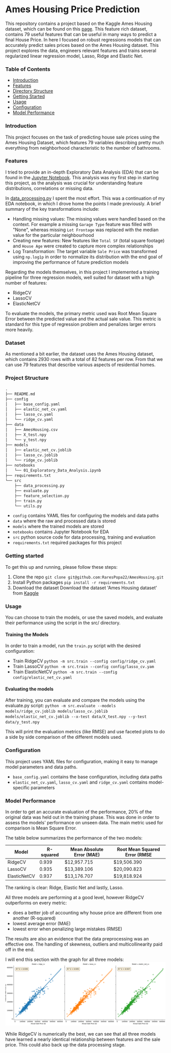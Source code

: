 # Ames Housing Price Prediction

This repository contains a project based on the Kaggle Ames Housing dataset, which can be found on this [page](https://www.kaggle.com/datasets/shashanknecrothapa/ames-housing-dataset).
This feature rich dataset, contains 79 useful features that can be useful in many ways to predict a final House Price.
In here I focused on robust regressions models that can accurately predict sales prices based on the Ames Housing dataset. 
This project explores the data, engineers relevant features and trains several regularized linear regression model, Lasso, 
Ridge and Elastic Net.

### Table of Contents

* [Introduction](#introduction)
* [Features](#features)
* [Directory Structure](#directory-structure)
* [Getting Started](#getting-started)
* [Usage](#usage)
* [Configuration](#configuration)
* [Model Performance](#model-performance)

### Introduction

This project focuses on the task of predicting house sale prices using the Ames Housing Dataset, which features 79 variables
describing pretty much everything from neighborhood characteristic to the number of bathrooms.

### Features

I tried to provide an in-depth Exploratory Data Analysis (EDA) that can be found in the [Jupyter Notebook](./notebooks/01_Exploratory_Data_Analysis.ipynb).
This analysis was my first step in starting this project, as the analysis was crucial for understanding feature distributions,
correlations or missing data.

In [data_processing.py](./src/data_processing.py) I spent the most effort. This was a continuation of my EDA notebook, in which
I drove home the points I made previously. A brief summary of the key transformations include:
* Handling missing values: The missing values were handled based on the context. For example a missing `Garage Type` feature 
  was filled with "None", whereas missing `Lot Frontage` was replaced with the median value for the particular neighbourhood 
* Creating new features: New features like `Total SF` (total square footage) and `House Age` were created to capture more complex relationships
* Log Transformation: The target variable `Sale Price` was transformed using `np.log1p` in order to normalize its distribution
  with the end goal of improving the performance of future prediction models

Regarding the models themselves, in this project I implemented a training pipeline for three regression models, well suited for
dataset with a high number of features:
* RidgeCV
* LassoCV
* ElasticNetCV

To evaluate the models, the primary metric used was Root Mean Square Error between the predicted value and the actual sale value.
This metric is standard for this type of regression problem and penalizes larger errors more heavily.


###  Dataset

As mentioned a bit earlier, the dataset uses the Ames Housing dataset, which contains 2930 rows with a total of 82 features
per row. From that we can use 79 features that describe various aspects of residential homes.

###  Project Structure

```
.
├── README.md
├── config
│   ├── base_config.yaml
│   ├── elastic_net_cv.yaml
│   ├── lasso_cv.yaml
│   └── ridge_cv.yaml
├── data
│   ├── AmesHousing.csv
│   ├── X_test.npy
│   └── y_test.npy
├── models
│   ├── elastic_net_cv.joblib
│   ├── lasso_cv.joblib
│   └── ridge_cv.joblib
├── notebooks
│   └── 01_Exploratory_Data_Analysis.ipynb
├── requirements.txt
└── src
    ├── data_processing.py
    ├── evaluate.py
    ├── feature_selection.py
    ├── train.py
    └── utils.py
```
* `config` contains YAML files for configuring the models and data paths
* `data` where the raw and processed data is stored
* `models` where the trained models are stored
* `notebooks` contains Jupyter Notebook for EDA
* `src` python source code for data processing, training and evaluation
* `requirements.txt` required packages for this project


###  Getting started

To get this up and running, please follow these steps:

1. Clone the repo
    `git clone git@github.com:RaresPopa22/AmesHousing.git`
2. Install Python packages
    `pip install -r requirements.txt`
3. Download the dataset
    Download the dataset 'Ames Housing dataset' from [Kaggle](https://www.kaggle.com/datasets/shashanknecrothapa/ames-housing-dataset#:~:text=Download)

### Usage

You can choose to train the models, or use the saved models, and evaluate their performance using the script in the src/
directory.

#### Training the Models

In order to train a model, run the `train.py` script with the desired configuration:

* Train RidgeCV
    `python -m src.train --config config/ridge_cv.yaml`
* Train LassoCV
    `python -m src.train --config config/lasso_cv.yam`
* Train ElasticNetCV
    `python -m src.train --config config/elastic_net_cv.yaml`

#### Evaluating the models

After training, you can evaluate and compare the models using the evaluate.py script:
`python -m src.evaluate --models models/ridge_cv.joblib models/lasso_cv.joblib models/elastic_net_cv.joblib --x-test data/X_test.npy --y-test data/y_test.npy`

This will print the evaluation metrics (like RMSE) and use faceted plots to do a side by side comparison of the different models used.

### Configuration

This project uses YAML files for configuration, making it easy to manage model parameters and data paths.

* `base_config.yaml` contains the base configuration, including data paths
* `elastic_net_cv.yaml`, `lasso_cv.yaml` and `ridge_cv.yaml` contains model-specific parameters

### Model Performance

In order to get an accurate evaluation of the performance, 20% of the original data was held out in the training phase.
This was done in order to assess the models' performance on unseen data. The main metric used for comparison is Mean Square Error.

The table below summarizes the performance of the two models:

| Model   | R-squared  | Mean Absolute Error (MAE) | Root Mean Squared Error (RMSE |
|---------|--------|---------------------------|----------------|
| RidgeCV | 0.939 |  $12,957.715                    |  $19,506.390 |
| LassoCV    |  0.935 | $13,389.106                   |  $20,090.823 |
| ElasticNetCV    |  0.937 | $13,176.707                  |  $19,818.924 |


The ranking is clear: Ridge, Elastic Net and lastly, Lasso.

All three models are performing at a good level, however RidgeCV outperforms on every metric:
* does a better job of accounting why house price are different from one another (R-squared)
* lowest average error (MAE)
* lowest error when penalizing large mistakes (RMSE)

The results are also an evidence that the data preprocessing was an effective one. The handling of skewness, outliers
and multicollinearity paid off in the end. 

I will end this section with the graph for all three models:
![img_1.png](img_1.png)

While RidgeCV is numerically the best, we can see that all three models have learned a nearly identical relationship between
features and the sale price. This could also back up the data processing stage. 